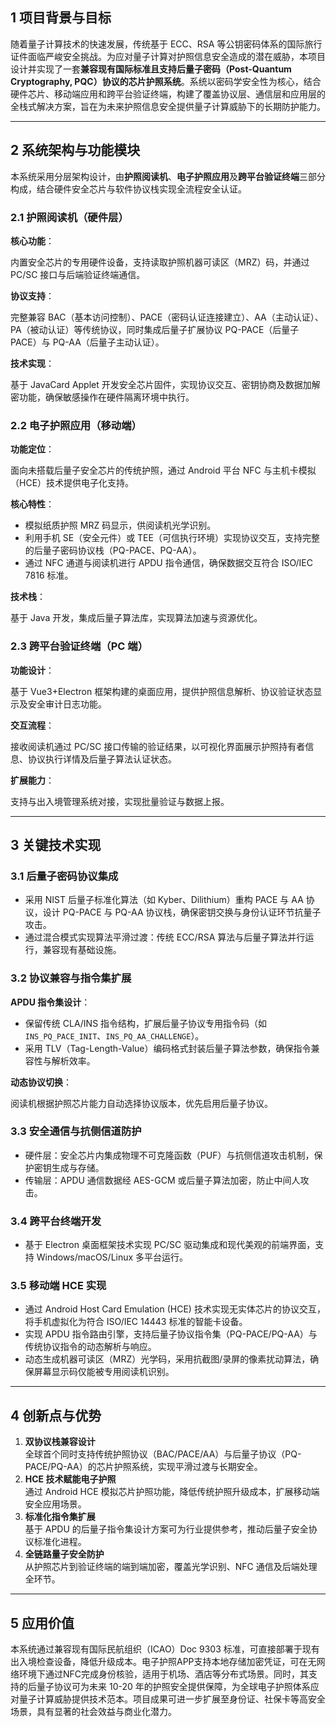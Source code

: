 ## 1 项目背景与目标

随着量子计算技术的快速发展，传统基于 ECC、RSA 等公钥密码体系的国际旅行证件面临严峻安全挑战。为应对量子计算对护照信息安全造成的潜在威胁，本项目设计并实现了一套**兼容现有国际标准且支持后量子密码（Post-Quantum Cryptography, PQC）协议的芯片护照系统**。系统以密码学安全性为核心，结合硬件芯片、移动端应用和跨平台验证终端，构建了覆盖协议层、通信层和应用层的全栈式解决方案，旨在为未来护照信息安全提供量子计算威胁下的长期防护能力。

---

## 2 系统架构与功能模块

本系统采用分层架构设计，由**护照阅读机**、**电子护照应用**及**跨平台验证终端**三部分构成，结合硬件安全芯片与软件协议栈实现全流程安全认证。

### 2.1 护照阅读机（硬件层）

**核心功能**：

内置安全芯片的专用硬件设备，支持读取护照机器可读区（MRZ）码，并通过 PC/SC 接口与后端验证终端通信。

**协议支持**：

完整兼容 BAC（基本访问控制）、PACE（密码认证连接建立）、AA（主动认证）、PA（被动认证）等传统协议，同时集成后量子扩展协议 PQ-PACE（后量子 PACE）与 PQ-AA（后量子主动认证）。

**技术实现**：

基于 JavaCard Applet 开发安全芯片固件，实现协议交互、密钥协商及数据加解密功能，确保敏感操作在硬件隔离环境中执行。

### 2.2 电子护照应用（移动端）

**功能定位**：

面向未搭载后量子安全芯片的传统护照，通过 Android 平台 NFC 与主机卡模拟（HCE）技术提供电子化支持。

**核心特性**：

- 模拟纸质护照 MRZ 码显示，供阅读机光学识别。
- 利用手机 SE（安全元件）或 TEE（可信执行环境）实现协议交互，支持完整的后量子密码协议栈（PQ-PACE、PQ-AA）。
- 通过 NFC 通道与阅读机进行 APDU 指令通信，确保数据交互符合 ISO/IEC 7816 标准。

**技术栈**：

基于 Java 开发，集成后量子算法库，实现算法加速与资源优化。

### 2.3 跨平台验证终端（PC 端）

**功能设计**：

基于 Vue3+Electron 框架构建的桌面应用，提供护照信息解析、协议验证状态显示及安全审计日志功能。

**交互流程**：

接收阅读机通过 PC/SC 接口传输的验证结果，以可视化界面展示护照持有者信息、协议执行详情及后量子算法认证状态。

**扩展能力**：

支持与出入境管理系统对接，实现批量验证与数据上报。

---

## 3 关键技术实现

### 3.1 后量子密码协议集成

- 采用 NIST 后量子标准化算法（如 Kyber、Dilithium）重构 PACE 与 AA 协议，设计 PQ-PACE 与 PQ-AA 协议栈，确保密钥交换与身份认证环节抗量子攻击。
- 通过混合模式实现算法平滑过渡：传统 ECC/RSA 算法与后量子算法并行运行，兼容现有基础设施。
### 3.2 协议兼容与指令集扩展

**APDU 指令集设计**：

- 保留传统 CLA/INS 指令结构，扩展后量子协议专用指令码（如`INS_PQ_PACE_INIT`、`INS_PQ_AA_CHALLENGE`）。
- 采用 TLV（Tag-Length-Value）编码格式封装后量子算法参数，确保指令兼容性与解析效率。

**动态协议切换**：  

阅读机根据护照芯片能力自动选择协议版本，优先启用后量子协议。

### 3.3 安全通信与抗侧信道防护

- 硬件层：安全芯片内集成物理不可克隆函数（PUF）与抗侧信道攻击机制，保护密钥生成与存储。
- 传输层：APDU 通信数据经 AES-GCM 或后量子算法加密，防止中间人攻击。

### 3.4 跨平台终端开发

- 基于 Electron 桌面框架技术实现 PC/SC 驱动集成和现代美观的前端界面，支持 Windows/macOS/Linux 多平台运行。

### 3.5 移动端 HCE 实现

- 通过 Android Host Card Emulation (HCE) 技术实现无实体芯片的协议交互，将手机虚拟化为符合 ISO/IEC 14443 标准的智能卡设备。
- 实现 APDU 指令路由引擎，支持后量子协议指令集（PQ-PACE/PQ-AA）与传统协议指令的动态解析与响应。
- 动态生成机器可读区（MRZ）光学码，采用抗截图/录屏的像素扰动算法，确保屏幕显示码仅能被专用阅读机识别。

---

## 4 创新点与优势

1. **双协议栈兼容设计**  
   全球首个同时支持传统护照协议（BAC/PACE/AA）与后量子协议（PQ-PACE/PQ-AA）的芯片护照系统，实现平滑过渡与长期安全。
2. **HCE 技术赋能电子护照**  
   通过 Android HCE 模拟芯片护照功能，降低传统护照升级成本，扩展移动端安全应用场景。
3. **标准化指令集扩展**  
   基于 APDU 的后量子指令集设计方案可为行业提供参考，推动后量子安全协议标准化进程。
4. **全链路量子安全防护**  
   从护照芯片到验证终端的端到端加密，覆盖光学识别、NFC 通信及后端处理全环节。

---

## 5 应用价值

本系统通过兼容现有国际民航组织（ICAO）Doc 9303 标准，可直接部署于现有出入境检查设备，降低升级成本。电子护照APP支持本地存储加密凭证，可在无网络环境下通过NFC完成身份核验，适用于机场、酒店等分布式场景。同时，其支持的后量子协议可为未来 10-20 年的护照安全提供保障，为全球电子护照体系应对量子计算威胁提供技术范本。项目成果可进一步扩展至身份证、社保卡等高安全场景，具有显著的社会效益与商业化潜力。
